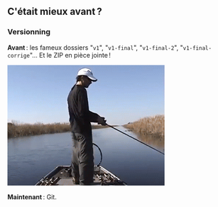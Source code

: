 ## C'était mieux avant ?

### Versionning

**Avant** : les fameux dossiers "``v1``", "``v1-final``", "``v1-final-2``", "``v1-final-corrige``"… Et le ZIP en pièce jointe !

![](images/fishman-fail.gif)

**Maintenant** : Git.
